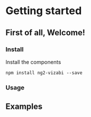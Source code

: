 # Getting started

## First of all, Welcome!

### Install

Install the components
```
npm install ng2-vizabi --save
```

### Usage

## Examples
